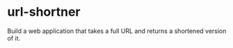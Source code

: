 # url-shortner

Build a web application that takes a full URL and returns a shortened version of it.
